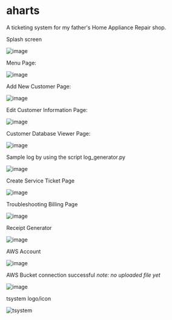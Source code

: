 # aharts
A ticketing system for my father's Home Appliance Repair shop.

Splash screen

![image](https://github.com/GeraldTgit/aharts/assets/117510768/7932aa7b-cdc2-415f-9325-fe4682fe5ff2)


Menu Page:

![image](https://github.com/GeraldTgit/aharts/assets/117510768/fd0fc28c-2e66-4180-9879-82277f9483f9)


Add New Customer Page:

![image](https://github.com/GeraldTgit/aharts/assets/117510768/ca7ab0de-6e0d-49b8-8804-2e982788dafe)

Edit Customer Information Page:

![image](https://github.com/GeraldTgit/aharts/assets/117510768/14c46cdd-72f0-48cb-8267-04ea5615d6d9)

Customer Database Viewer Page:

![image](https://github.com/GeraldTgit/aharts/assets/117510768/61a7e771-7413-464f-aba4-54e26f284d24)

Sample log by using the script log_generator.py

![image](https://github.com/GeraldTgit/aharts/assets/117510768/95e5bb88-585f-4d83-be26-32a1588ab3df)

Create Service Ticket Page

![image](https://github.com/GeraldTgit/aharts/assets/117510768/c98af24d-48e0-4e26-bf4e-f10429a66e87)

Troubleshooting Billing Page

![image](https://github.com/GeraldTgit/aharts/assets/117510768/b969ddb4-df39-423a-963a-18b2b8fbd85f)


Receipt Generator

![image](https://github.com/GeraldTgit/aharts/assets/117510768/a4244790-db92-41c0-ad1b-7fed48a242a5)

AWS Account

![image](https://github.com/GeraldTgit/aharts/assets/117510768/d0ab5a60-cbde-40fd-ba2d-b514a6ef9859)

AWS Bucket connection successful
_note: no uploaded file yet_

![image](https://github.com/GeraldTgit/aharts/assets/117510768/17fdd0f1-4fb1-4eae-ac41-57cec39964ae)


tsystem logo/icon

![tsystem](https://github.com/GeraldTgit/aharts/assets/117510768/ee103caf-a233-43b4-9091-3b433af06088)

